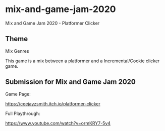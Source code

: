 # mix-and-game-jam-2020
Mix and Game Jam 2020 - Platformer Clicker

## Theme

Mix Genres

This game is a mix between a platformer and a Incremental/Cookie clicker game.

## Submission for Mix and Game Jam 2020 

Game Page: 

https://ceejayzsmith.itch.io/platformer-clicker

Full Playthrough: 

https://www.youtube.com/watch?v=ormKRY7-5y4

